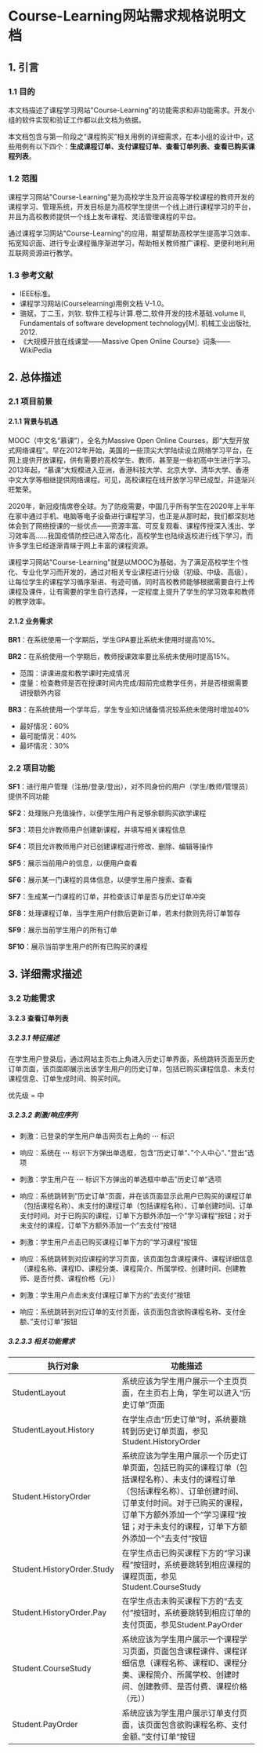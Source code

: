 # Course-Learning网站需求规格说明文档

## 1. 引言

### 1.1 目的

本文档描述了课程学习网站"Course-Learning"的功能需求和非功能需求。开发小组的软件实现和验证工作都以此文档为依据。

本文档包含与第一阶段之“课程购买”相关用例的详细需求，在本小组的设计中，这些用例有以下四个：**生成课程订单、支付课程订单、查看订单列表、查看已购买课程列表**。

### 1.2 范围

课程学习网站"Course-Learning"是为高校学生及开设高等学校课程的教师开发的课程学习、管理系统，开发目标是为高校学生提供一个线上进行课程学习的平台，并且为高校教师提供一个线上发布课程、灵活管理课程的平台。

通过课程学习网站"Course-Learning"的应用，期望帮助高校学生提高学习效率、拓宽知识面、进行专业课程循序渐进学习，帮助相关教师推广课程、更便利地利用互联网资源进行教学。

### 1.3 参考文献

- IEEE标准。
- 课程学习网站(Courselearning)用例文档 V-1.0。
- 骆斌，丁二玉，刘钦. 软件工程与计算.卷二,软件开发的技术基础.volume Ⅱ, Fundamentals of software development technology[M]. 机械工业出版社, 2012.
- 《大规模开放在线课堂——Massive Open Online Course》词条——WikiPedia



## 2. 总体描述

### 2.1 项目前景

#### 2.1.1 背景与机遇

MOOC（中文名“慕课”），全名为Massive Open Online Courses，即“大型开放式网络课程”。早在2012年开始，美国的一些顶尖大学陆续设立网络学习平台，在网上提供开放课程，供有需要的高校学生、教师，甚至是一些初高中生进行学习。2013年起，“慕课”大规模进入亚洲，香港科技大学、北京大学、清华大学、香港中文大学等相继提供网络课程。可见，高校课程在线开放学习早已成型，并逐渐兴旺繁荣。

2020年，新冠疫情席卷全球。为了防疫需要，中国几乎所有学生在2020年上半年在家中通过手机、电脑等电子设备进行课程学习，也正是从那时起，我们都深刻地体会到了网络授课的一些优点——资源丰富、可反复观看、课程传授深入浅出、学习效率高……我国疫情防控已进入常态化，高校学生也陆续返校进行线下学习，而许多学生已经逐渐青睐于网上丰富的课程资源。

课程学习网站"Course-Learning"就是以MOOC为基础，为了满足高校学生个性化、专业化学习而开发的，通过对相关专业课程进行分级（初级、中级、高级），让每位学生的课程学习循序渐进、有迹可循，同时高校教师能够根据需要自行上传课程及课件，让有需要的学生自行选择，一定程度上提升了学生的学习效率和教师的教学效率。

#### 2.1.2 业务需求

**BR1**：在系统使用一个学期后，学生GPA要比系统未使用时提高10%。

**BR2**：在系统使用一个学期后，教师授课效率要比系统未使用时提高15%。

- 范围：讲课进度和教学课时完成情况
- 度量：检查教师是否在授课时间内完成/超前完成教学任务，并是否根据需要讲授额外内容

**BR3**：在系统使用一个学年后，学生专业知识储备情况较系统未使用时增加40%

- 最好情况：60%
- 最可能情况：40%
- 最坏情况：30%

### 2.2 项目功能

**SF1**：进行用户管理（注册/登录/登出），对不同身份的用户（学生/教师/管理员）提供不同功能

**SF2**：处理账户充值操作，以便学生用户有足够余额购买欲学课程

**SF3**：项目允许教师用户创建新课程，并填写相关课程信息

**SF4**：项目允许教师用户对已创建课程进行修改、删除、编辑等操作

**SF5**：展示当前用户的信息，以便用户查看

**SF6**：展示某一门课程的具体信息，以便学生用户搜索、查看

**SF7**：生成某一门课程的订单，并检查该订单是否与历史订单冲突

**SF8**：处理课程订单，当学生用户付款后更新订单，若未付款则先将订单暂存

**SF9**：展示当前学生用户的所有订单

**SF10**：展示当前学生用户的所有已购买的课程



## 3. 详细需求描述

### 3.2 功能需求

#### 3.2.3 查看订单列表

##### 3.2.3.1 特征描述

在学生用户登录后，通过网站主页右上角进入历史订单界面，系统跳转页面至历史订单页面，该页面即展示出该学生用户的历史订单，包括已购买课程信息、未支付课程信息、订单生成时间、购买时间。

优先级 = 中

##### 3.2.3.2 刺激/响应序列

- 刺激：已登录的学生用户单击网页右上角的 **···** 标识

- 响应：系统在 **···** 标识下方弹出单选框，包含”历史订单“、”个人中心“、”登出“选项

- 刺激：学生用户在 **···** 标识下方弹出的单选框中单击”历史订单“选项

- 响应：系统跳转到”历史订单“页面，并在该页面显示此用户已购买的课程订单（包括课程名称）、未支付的课程订单（包括课程名称）、订单创建时间、订单支付时间。对于已购买的课程，订单下方额外添加一个”学习课程“按钮；对于未支付的课程，订单下方额外添加一个”去支付“按钮

- 刺激：学生用户点击已购买课程订单下方的”学习课程“按钮
- 响应：系统跳转到对应课程的学习页面，该页面包含课程课件、课程详细信息（课程名称、课程ID、课程分类、课程简介、所属学校、创建时间、创建教师、是否付费、课程价格（元））
- 刺激：学生用户点击未支付课程订单下方的”去支付“按钮
- 响应：系统跳转到对应订单的支付页面，该页面包含欲购课程名称、支付金额、”支付订单“按钮

##### 3.2.3.3 相关功能需求

| 执行对象 | 功能描述 |
| --------------------- | ------------------------------------------ |
| StudentLayout | 系统应该为学生用户展示一个主页页面，在主页右上角，学生可以进入“历史订单”页面 |
| StudentLayout.History | 在学生点击“历史订单”时，系统要跳转到历史订单页面，参见Student.HistoryOrder |
| Student.HistoryOrder | 系统应该为学生用户展示一个历史订单页面，包括已购买的课程订单（包括课程名称）、未支付的课程订单（包括课程名称）、订单创建时间、订单支付时间。对于已购买的课程，订单下方额外添加一个”学习课程“按钮；对于未支付的课程，订单下方额外添加一个”去支付“按钮 |
| Student.HistoryOrder.Study | 在学生点击已购买课程下方的“学习课程”按钮时，系统要跳转到相应课程的课程页面，参见Student.CourseStudy |
| Student.HistoryOrder.Pay | 在学生点击未购买课程下方的“去支付”按钮时，系统要跳转到相应订单的支付页面，参见Student.PayOrder |
| Student.CourseStudy | 系统应该为学生用户展示一个课程学习页面，页面包含课程课件、课程详细信息（课程名称、课程ID、课程分类、课程简介、所属学校、创建时间、创建教师、是否付费、课程价格（元）） |
| Student.PayOrder | 系统应该为学生用户展示订单支付页面，该页面包含欲购课程名称、支付金额、”支付订单“按钮 |

